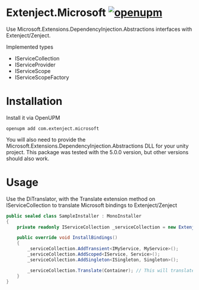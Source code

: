 # Extenject.Microsoft [![openupm](https://img.shields.io/npm/v/com.extenject.microsoft?label=openupm&registry_uri=https://package.openupm.com)](https://openupm.com/packages/com.extenject.microsoft/)

Use Microsoft.Extensions.DependencyInjection.Abstractions interfaces with Extenject/Zenject.

Implemented types

- IServiceCollection
- IServiceProvider
- IServiceScope
- IServiceScopeFactory

# Installation

Install it via OpenUPM
```pwsh
openupm add com.extenject.microsoft
```

You will also need to provide the Microsoft.Extensions.DependencyInjection.Abstractions DLL for your unity project. This package was tested with the 5.0.0 version, but other versions should also work.

# Usage

Use the DiTranslator, with the Translate extension method on IServiceCollection to translate Microsoft bindings to Extenject/Zenject

```csharp
public sealed class SampleInstaller : MonoInstaller
{
    private readonly IServiceCollection _serviceCollection = new ExtenjectServiceCollection();

    public override void InstallBindings()
    {
        _serviceCollection.AddTransient<IMyService, MyService>();
        _serviceCollection.AddScoped<IService, Service>();
        _serviceCollection.AddSingleton<ISingleton, Singleton>();

        _serviceCollection.Translate(Container); // This will translate the bindings into the provided DiContainer
    }
}
```